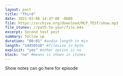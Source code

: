 ```yaml
---
layout: post
title: "Third"
date: 2021-03-06 14:37:00 -0600
file: https://archive.org/download/MCP_TEST/show.mp3
file_itunes: //path-to-your/file.m4a
excerpt: Second test post
summary: follow up
duration: "00:01" #audio length in min
length: "14459510" #filesize in byte
explicit: "yes" #other option is no
block: "no" #means is shown in itunes
---
```

Show notes can go here for episode 
